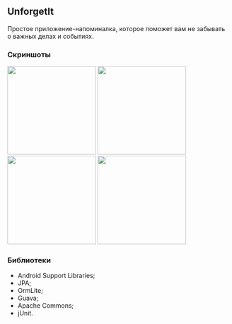 ## UnforgetIt

Простое приложение-напоминалка, которое поможет вам не забывать о важных делах и событиях.

### Скриншоты

<img src="https://habrastorage.org/files/1a4/503/b54/1a4503b549c348a1ba4287ac071f8355.png" width = "200"/>
<img src="https://habrastorage.org/files/813/ed0/a98/813ed0a98c07423b9390f8857bc9e571.png" width = "200"/>
<img src="https://habrastorage.org/files/bdb/8db/738/bdb8db7383104290b478e3ece637cb23.png" width = "200"/>
<img src="https://habrastorage.org/files/fff/d82/f2f/fffd82f2fd264df08f8e63d090e886bd.png" width = "200"/>


### Библиотеки

- Android Support Libraries;
- JPA;
- OrmLite;
- Guava;
- Apache Commons;
- jUnit.
 
